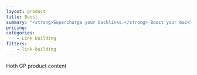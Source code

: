 ```yaml
---
layout: product
title: Boost
summary: "<strong>Supercharge your backlinks.</strong> Boost your backlinks, rank social media properties, & increase your page authority."
pricing:
categories: 
    - Link Building
filters: 
    - link-building
---
```


Hoth GP product content